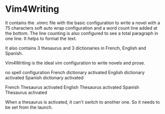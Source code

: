 # Vim4Writing

It contains the .vimrc file with the basic configuration to write a novel  with a 75 characters soft auto wrap configuration and a word count line    added at the bottom. 
The line counting is also configured to see a total paragraph in one line. It helps to format the text. 

It also contains 3 thesaurus and 3 dictionaries in French, English and     Spanish.

Vim4Writing is the ideal vim configuration to write novels and prose.

<F3> no spell configuration
<F4> French dictionary activated
<F5> English dictionary activated
<F6> Spanish dictionary activated

<F7> French Thesaurus activated
<F8> English Thesaurus activated
<F9> Spanish Thesaurus activated

When a thesaurus is activated, it can't switch to another one. So it needs to  be set from the launch.
